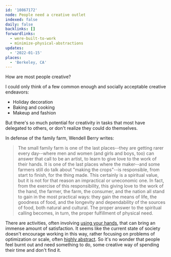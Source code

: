 ```yaml
---
id: '10867172'
node: People need a creative outlet
indexed: false
daily: false
backlinks: []
forwardlinks:
  - were-built-to-work
  - minimize-physical-abstractions
updates:
  - '2022-01-15'
places:
  - 'Berkeley, CA'
---
```

How are most people creative? 

I could only think of a few common enough and socially acceptable creative endeavors: 

- Holiday decoration
- Baking and cooking
- Makeup and fashion

But there's so much potential for creativity in tasks that most have delegated to others, or don't realize they could do themselves. 

In defense of the family farm, Wendell Berry writes: 

> The small family farm is one of the last places--they are getting rarer every day--where men and women (and girls and boys, too) can answer that call to be an artist, to learn to give love to the work of their hands. It is one of the last places where the maker--and some farmers still do talk about "making the crops"--is responsible, from start to finish, for the thing made. This certainly is a spiritual value, but it is not for that reason an impractical or uneconomic one. In fact, from the exercise of this responsibility, this giving love to the work of the hand, the farmer, the farm, the consumer, and the nation all stand to gain in the most practical ways: they gain the means of life, the goodness of food, and the longevity and dependability of the sources of food, both natural and cultural. The proper answer to the spiritual calling becomes, in turn, the proper fulfillment of physical need. 

There are activities, often involving [using your hands](were-built-to-work.md), that can bring an immense amount of satisfaction. It seems like the current state of society doesn't encourage working in this way, rather focusing on problems of optimization or scale, often [highly abstract](minimize-physical-abstractions.md). So it's no wonder that people feel burnt out and need something to do, some creative way of spending their time and don't find it. 

